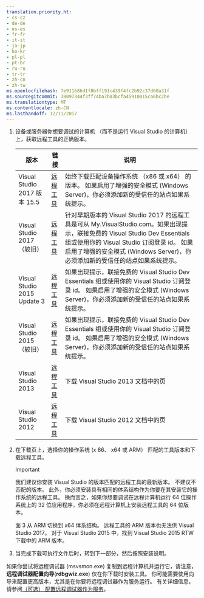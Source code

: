```yaml
---
translation.priority.ht:
- cs-cz
- de-de
- es-es
- fr-fr
- it-it
- ja-jp
- ko-kr
- pl-pl
- pt-br
- ru-ru
- tr-tr
- zh-cn
- zh-tw
ms.openlocfilehash: 7e911686d1f8bff191c439f4fc2b92c37d60a31f
ms.sourcegitcommit: 38097344f3ff74ba7b03bcfa45910015ca6bc2be
ms.translationtype: MT
ms.contentlocale: zh-CN
ms.lasthandoff: 12/11/2017
---
```

1.  设备或服务器你想要调试的计算机 （而不是运行 Visual Studio 的计算机） 上，获取远程工具的正确版本。

    |版本|链接|说明|
    |-|-|-|
    |Visual Studio 2017 版本 15.5|[远程工具](https://www.visualstudio.com/downloads/#remote-tools-for-visual-studio-2017)|始终下载匹配设备操作系统 （x86 或 x64） 的版本。 如果启用了增强的安全模式 (Windows Server)，你必须添加新的受信任的站点如果系统提示。|
    |Visual Studio 2017 （较旧）|[远程工具](https://my.visualstudio.com/Downloads?q=remote%20tools%20visual%20studio%202017)|针对早期版本的 Visual Studio 2017 的远程工具是可从 My.VisualStudio.com。如果出现提示，联接免费的 Visual Studio Dev Essentials 组或使用你的 Visual Studio 订阅登录 id。 如果启用了增强的安全模式 (Windows Server)，你必须添加新的受信任的站点如果系统提示。|
    |Visual Studio 2015 Update 3|[远程工具](https://my.visualstudio.com/Downloads?q=remote%20tools%20visual%20studio%202015)|如果出现提示，联接免费的 Visual Studio Dev Essentials 组或使用你的 Visual Studio 订阅登录 id。 如果启用了增强的安全模式 (Windows Server)，你必须添加新的受信任的站点如果系统提示。|
    |Visual Studio 2015 （较旧）|[远程工具](https://my.visualstudio.com/Downloads?q=remote%20tools%20visual%20studio%202015)|如果出现提示，联接免费的 Visual Studio Dev Essentials 组或使用你的 Visual Studio 订阅登录 id。 如果启用了增强的安全模式 (Windows Server)，你必须添加新的受信任的站点如果系统提示。|
    |Visual Studio 2013|[远程工具](https://msdn.microsoft.com/library/bt727f1t(v=vs.120).aspx#BKMK_Installing_the_Remote_Tools)|下载 Visual Studio 2013 文档中的页|
    |Visual Studio 2012|[远程工具](https://msdn.microsoft.com/library/bt727f1t(v=vs.110).aspx#BKMK_Installing_the_Remote_Tools)|下载 Visual Studio 2012 文档中的页|
  
2.  在下载页上，选择你的操作系统 (x 86、 x64 或 ARM） 匹配的工具版本和下载远程工具。
  
    > [!IMPORTANT]
    >  我们建议你安装 Visual Studio 的版本匹配的远程工具的最新版本。 不建议不匹配的版本。 此外，你必须安装具有相同的体系结构作为你要在其安装它的操作系统的远程工具。 换而言之，如果你想要调试在远程计算机运行 64 位操作系统上的 32 位应用程序，你必须在远程计算机上安装远程工具的 64 位版本。 
    >   
    >  面 3 从 ARM 切换到 x64 体系结构。 远程工具的 ARM 版本也无法供 Visual Studio 2017。 对于 Visual Studio 2015 中，找到 Visual Studio 2015 RTW 下载中的 ARM 版本。
  
3.  当完成下载可执行文件后时，转到下一部分，然后按照安装说明。

如果你尝试将远程调试器 (msvsmon.exe) 复制到远程计算机并运行它，请注意，**远程调试器配置向导**(**rdbgwiz.exe**) 仅在你下载时安装工具。 你可能需要使用向导来配置更高版本，尤其是在你要将远程调试器作为服务运行。 有关详细信息，请参阅[（可选） 配置远程调试器作为服务](../../debugger/remote-debugging.md#bkmk_configureService)。